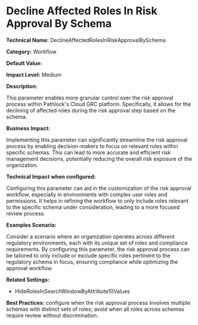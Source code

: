 # Decline Affected Roles In Risk Approval By Schema

**Technical Name:** DeclineAffectedRolesInRiskApprovalBySchema

**Category:** Workflow

**Default Value:** 

**Impact Level:** Medium

**Description:**

This parameter enables more granular control over the risk approval process within Pathlock's Cloud GRC platform. Specifically, it allows for the declining of affected roles during the risk approval step based on the schema.

**Business Impact:**

Implementing this parameter can significantly streamline the risk approval process by enabling decision-makers to focus on relevant roles within specific schemas. This can lead to more accurate and efficient risk management decisions, potentially reducing the overall risk exposure of the organization.

**Technical Impact when configured:**

Configuring this parameter can aid in the customization of the risk approval workflow, especially in environments with complex user roles and permissions. It helps in refining the workflow to only include roles relevant to the specific schema under consideration, leading to a more focused review process.

**Examples Scenario:**

Consider a scenario where an organization operates across different regulatory environments, each with its unique set of roles and compliance requirements. By configuring this parameter, the risk approval process can be tailored to only include or exclude specific roles pertinent to the regulatory schema in focus, ensuring compliance while optimizing the approval workflow.

**Related Settings:**

- HideRolesInSearchWindowByAttribute10Values

**Best Practices:** configure when the risk approval process involves multiple schemas with distinct sets of roles; avoid when all roles across schemas require review without discrimination.